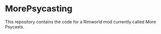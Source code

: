 # MorePsycasting
This repository contains the code for a Rimworld mod currently called More Psycasts.

